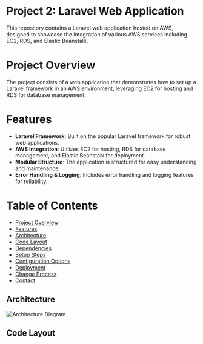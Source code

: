 # Project 2: Laravel Web Application

This repository contains a Laravel web application hosted on AWS, designed to showcase the integration of various AWS services including EC2, RDS, and Elastic Beanstalk.

# Project Overview
The project consists of a web application that demonstrates how to set up a Laravel framework in an AWS environment, leveraging EC2 for hosting and RDS for database management.

# Features
- **Laravel Framework**: Built on the popular Laravel framework for robust web applications.
- **AWS Integration**: Utilizes EC2 for hosting, RDS for database management, and Elastic Beanstalk for deployment.
- **Modular Structure**: The application is structured for easy understanding and maintenance.
- **Error Handling & Logging**: Includes error handling and logging features for reliability.

# Table of Contents
- [Project Overview](#project-overview)
- [Features](#features)
- [Architecture](#architecture)
- [Code Layout](#code-layout)
- [Dependencies](#dependencies)
- [Setup Steps](#setup-steps)
- [Configuration Options](#configuration-options)
- [Deployment](#deployment)
- [Change Process](#change-process)
- [Contact](#contact)


## Architecture

![Architecture Diagram](path/to/architecture-diagram.png) <!-- Replace with actual image path -->

## Code Layout
